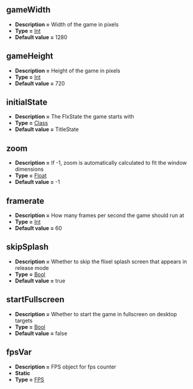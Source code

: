 ## gameWidth
* **Description =** Width of the game in pixels
* **Type =** [Int](https://api.haxeflixel.com/Int.html)
* **Default value =** 1280

## gameHeight
* **Description =** Height of the game in pixels
* **Type =** [Int](https://api.haxeflixel.com/Int.html)
* **Default value =** 720

## initialState
* **Description =** The FlxState the game starts with
* **Type =** [Class<FlxState>](https://api.haxeflixel.com/Class.html)
* **Default value =** TitleState

## zoom
* **Description =** If -1, zoom is automatically calculated to fit the window dimensions
* **Type =** [Float](https://api.haxeflixel.com/Float.html)
* **Default value =** -1

## framerate
* **Description =** How many frames per second the game should run at
* **Type =** [Int](https://api.haxeflixel.com/Int.html)
* **Default value =** 60

## skipSplash
* **Description =** Whether to skip the flixel splash screen that appears in release mode
* **Type =** [Bool](https://api.haxeflixel.com/Bool.html)
* **Default value =** true

## startFullscreen
* **Description =** Whether to start the game in fullscreen on desktop targets
* **Type =** [Bool](https://api.haxeflixel.com/Bool.html)
* **Default value =** false

## fpsVar
* **Description =** FPS object for fps counter
* **Static**
* **Type =** [FPS](https://api.haxeflixel.com/openfl/display/FPS.html)

